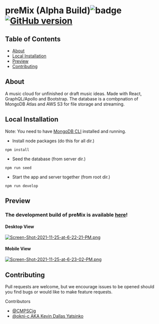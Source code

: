 # preMix (Alpha Build)![badge](https://img.shields.io/badge/license-Open-brightgreen) [![GitHub version](https://badge.fury.io/gh/Naereen%2FStrapDown.js.svg)](https://github.com/CMPSCjg/CookieCloner)

## Table of Contents
    
* [About](#about)
* [Local Installation](#local-installation)
* [Preview](#preview)
* [Contributing](#contributing)


## About 
    
A music cloud for unfinished or draft music ideas. Made with React, GraphQL/Apollo and Bootstrap. The database is a combpnation of MongoDB Atlas and AWS S3 for file storage and streaming.
    
    
## Local Installation

Note: You need to have [MongoDB CLI](https://www.mongodb.com/try/download/compass) installed and running.

- Install node packages (do this for all dir.)
```
npm install
```
- Seed the database (from server dir.)
```
npm run seed
```
- Start the app and server together (from root dir.)
```
npm run develop
```


## Preview 

### The development build of preMix is available [here](https://pre-mix.herokuapp.com/)!
#### Desktop View
[![Screen-Shot-2021-11-25-at-6-22-21-PM.png](https://i.postimg.cc/ZnsTrrGS/Screen-Shot-2021-11-25-at-6-22-21-PM.png)](https://postimg.cc/5QvdJF97)

#### Mobile View
[![Screen-Shot-2021-11-25-at-6-23-02-PM.png](https://i.postimg.cc/ZqzJFYMC/Screen-Shot-2021-11-25-at-6-23-02-PM.png)](https://postimg.cc/bZLXqP8h)
    
    
## Contributing
    
Pull requests are welcome, but we encourage issues to be opened should you find bugs or would like to make feature requests.

Contributors
- [@CMPSCjg](https://github.com/CMPSCjg)
- [@okni-c AKA Kevin Dallas Yatsinko](https://github.com/okni-c)
